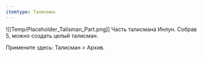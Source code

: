 ```yaml
---
itemtype: Талисман
---
```

![[Temp/Placeholder_Talisman_Part.png]]
Часть талисмана Инлун. Собрав 5, можно создать целый талисман.
 
Примените здесь: Талисман > Архив.
